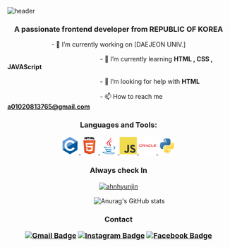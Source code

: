 ![header](https://capsule-render.vercel.app/api?type=Cylinder&color=auto&height=250&text=AHN%HYUN%JIN&animation=blinking&desc=Frontend%20Developer&descAlign=60&descAlignY=20&rotate=-5)







<p align="center">
  <h3 align="center">A passionate frontend developer from REPUBLIC OF KOREA</h3>

<p align="center"> - 🔭 I’m currently working on [DAEJEON UNIV.] <https://www.dju.ac.kr/eice/main.do> </p>

　　　　　　　　　　　　　　　- 🌱 I’m currently learning **HTML , CSS , JAVAScript**

　　　　　　　　　　　　　　　- 🤝 I’m looking for help with **HTML**

　　　　　　　　　　　　　　　- 📫 How to reach me **a01020813765@gmail.com**


<h3 align="center">Languages and Tools:</h3>
<p align="center"> <a href="https://www.cprogramming.com/" target="_blank"> <img src="https://raw.githubusercontent.com/devicons/devicon/master/icons/c/c-original.svg" alt="c" width="40" height="40"/> </a> <a href="https://www.w3.org/html/" target="_blank"> <img src="https://raw.githubusercontent.com/devicons/devicon/master/icons/html5/html5-original-wordmark.svg" alt="html5" width="40" height="40"/> </a> <a href="https://www.java.com" target="_blank"> <img src="https://raw.githubusercontent.com/devicons/devicon/master/icons/java/java-original.svg" alt="java" width="40" height="40"/> </a> <a href="https://developer.mozilla.org/en-US/docs/Web/JavaScript" target="_blank"> <img src="https://raw.githubusercontent.com/devicons/devicon/master/icons/javascript/javascript-original.svg" alt="javascript" width="40" height="40"/> </a> <a href="https://www.oracle.com/" target="_blank"> <img src="https://raw.githubusercontent.com/devicons/devicon/master/icons/oracle/oracle-original.svg" alt="oracle" width="40" height="40"/> </a> <a href="https://www.python.org" target="_blank"> <img src="https://raw.githubusercontent.com/devicons/devicon/master/icons/python/python-original.svg" alt="python" width="40" height="40"/> </a> </p>





<h3 align="center">Always check In</h3>
<p align="center">
<a href="https://discord.gg/ahnhyunjin" target="blank"><img align="center" src="https://raw.githubusercontent.com/rahuldkjain/github-profile-readme-generator/master/src/images/icons/Social/discord.svg" alt="ahnhyunjin" height="50" width="60" /></a>
</p>


　　　　　　　　　　　　　　![Anurag's GitHub stats](https://github-readme-stats.vercel.app/api?username=ahnhyunjin1&theme=github_dark&show_icons=true)


<h3 align="center">Contact 
  <p></p>

[![Gmail Badge](https://img.shields.io/badge/Gmail-d14836?style=flat-square&logo=Gmail&logoColor=white&link=mailto:a01020813765@gmail.com)](mailto:a01020813765@gmail.com)
[![Instagram Badge](http://img.shields.io/badge/-Instagram-black?style=flat&logo=Instagram&link=https://instagram.com/hyun.nij/)](https://instagram.com/hyun.nij/)
[![Facebook Badge](https://img.shields.io/badge/facebook-1877f2?style=flat-square&logo=facebook&logoColor=white&link=https://www.facebook.com/profile.php?id=100006477102519)](https://www.facebook.com/profile.php?id=100006477102519)
</h3>
